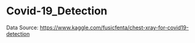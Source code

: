 # Covid-19_Detection


Data Source: https://www.kaggle.com/fusicfenta/chest-xray-for-covid19-detection
